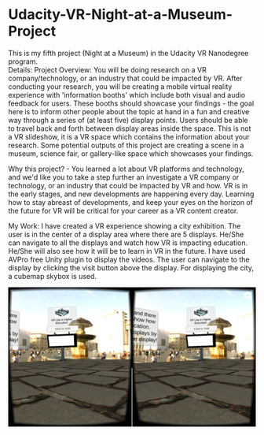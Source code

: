 # Udacity-VR-Night-at-a-Museum-Project
This is my fifth project (Night at a Museum) in the Udacity VR Nanodegree program.  
Details: 
Project Overview: You will be doing research on a VR company/technology, or an industry that could be impacted by VR. After conducting your research, you will be creating a mobile virtual reality experience with 'information booths' which include both visual and audio feedback for users. These booths should showcase your findings - the goal here is to inform other people about the topic at hand in a fun and creative way through a series of (at least five) display points. Users should be able to travel back and forth between display areas inside the space. This is not a VR slideshow, it is a VR space which contains the information about your research. Some potential outputs of this project are creating a scene in a museum, science fair, or gallery-like space which showcases your findings.

Why this project? - You learned a lot about VR platforms and technology, and we'd like you to take a step further an investigate a VR company or technology, or an industry that could be impacted by VR and how. VR is in the early stages, and new developments are happening every day. Learning how to stay abreast of developments, and keep your eyes on the horizon of the future for VR will be critical for your career as a VR content creator.

My Work: I have created a VR experience showing a city exhibition. The user is in the center of a display area where there are 5 displays. He/She can navigate to all the displays and watch how VR is impacting education. He/She will also see how it will be to learn in VR in the future. I have used AVPro free Unity plugin to display the videos. The user can navigate to the display by clicking the visit button above the display. For displaying the city, a cubemap skybox is used.

![This is a screenshot of the working app](/Screenshot_2017-03-13-16-24-32.png?raw=true "Screenshot")
